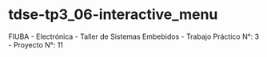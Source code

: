# tdse-tp3_06-interactive_menu
FIUBA - Electrónica - Taller de Sistemas Embebidos - Trabajo Práctico N°: 3 - Proyecto N°: 11
